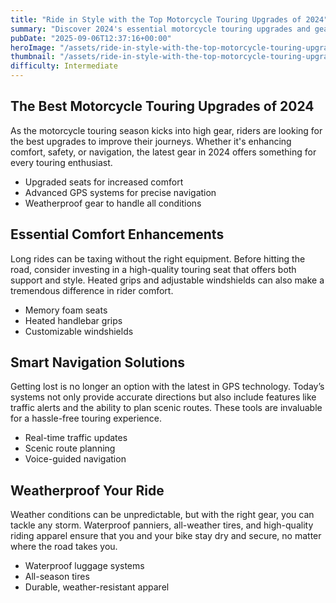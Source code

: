 ```yaml
---
title: "Ride in Style with the Top Motorcycle Touring Upgrades of 2024"
summary: "Discover 2024's essential motorcycle touring upgrades and gear to enhance your ride."
pubDate: "2025-09-06T12:37:16+00:00"
heroImage: "/assets/ride-in-style-with-the-top-motorcycle-touring-upgrades-of-2024-hero.jpg"
thumbnail: "/assets/ride-in-style-with-the-top-motorcycle-touring-upgrades-of-2024-thumb.jpg"
difficulty: Intermediate
---
```


<h2>The Best Motorcycle Touring Upgrades of 2024</h2>
<p>As the motorcycle touring season kicks into high gear, riders are looking for the best upgrades to improve their journeys. Whether it's enhancing comfort, safety, or navigation, the latest gear in 2024 offers something for every touring enthusiast.</p>
<ul>
  <li>Upgraded seats for increased comfort</li>
  <li>Advanced GPS systems for precise navigation</li>
  <li>Weatherproof gear to handle all conditions</li>
</ul>

<h2>Essential Comfort Enhancements</h2>
<p>Long rides can be taxing without the right equipment. Before hitting the road, consider investing in a high-quality touring seat that offers both support and style. Heated grips and adjustable windshields can also make a tremendous difference in rider comfort.</p>
<ul>
  <li>Memory foam seats</li>
  <li>Heated handlebar grips</li>
  <li>Customizable windshields</li>
</ul>

<h2>Smart Navigation Solutions</h2>
<p>Getting lost is no longer an option with the latest in GPS technology. Today’s systems not only provide accurate directions but also include features like traffic alerts and the ability to plan scenic routes. These tools are invaluable for a hassle-free touring experience.</p>
<ul>
  <li>Real-time traffic updates</li>
  <li>Scenic route planning</li>
  <li>Voice-guided navigation</li>
</ul>

<h2>Weatherproof Your Ride</h2>
<p>Weather conditions can be unpredictable, but with the right gear, you can tackle any storm. Waterproof panniers, all-weather tires, and high-quality riding apparel ensure that you and your bike stay dry and secure, no matter where the road takes you.</p>
<ul>
  <li>Waterproof luggage systems</li>
  <li>All-season tires</li>
  <li>Durable, weather-resistant apparel</li>
</ul>